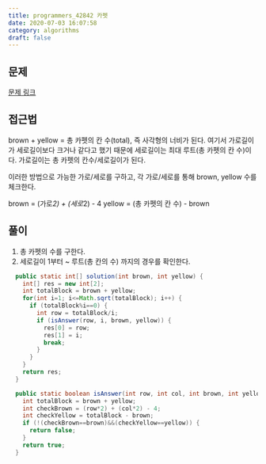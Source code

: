 ```yaml
---
title: programmers_42842 카펫
date: 2020-07-03 16:07:58
category: algorithms
draft: false
---
```


## 문제
[문제 링크](https://programmers.co.kr/learn/courses/30/lessons/42842)


## 접근법
brown + yellow = 총 카펫의 칸 수(total), 즉 사각형의 너비가 된다. 여기서 가로길이가 세로길이보다 크거나 같다고 했기 때문에
세로길이는 최대 루트(총 카펫의 칸 수)이다. 가로길이는 총 카펫의 칸수/세로길이가 된다.

이러한 방법으로 가능한 가로/세로를 구하고, 각 가로/세로를 통해 brown, yellow 수를 체크한다.

brown = (가로*2) + (세로*2) - 4
yellow = (총 카펫의 칸 수) - brown


## 풀이
1. 총 카펫의 수를 구한다.
2. 세로길이 1부터 ~ 루트(총 칸의 수) 까지의 경우를 확인한다.

```java
  public static int[] solution(int brown, int yellow) {
    int[] res = new int[2];
    int totalBlock = brown + yellow;
    for(int i=1; i<=Math.sqrt(totalBlock); i++) {
      if (totalBlock%i==0) {
        int row = totalBlock/i;
        if (isAnswer(row, i, brown, yellow)) {
          res[0] = row;
          res[1] = i;
          break;
        }
      }
    }
    return res;
  }

  public static boolean isAnswer(int row, int col, int brown, int yellow) {
    int totalBlock = brown + yellow;
    int checkBrown = (row*2) + (col*2) - 4;
    int checkYellow = totalBlock - brown;
    if (!(checkBrown==brown)&&(checkYellow==yellow)) {
      return false;
    }
    return true;
  }
```
